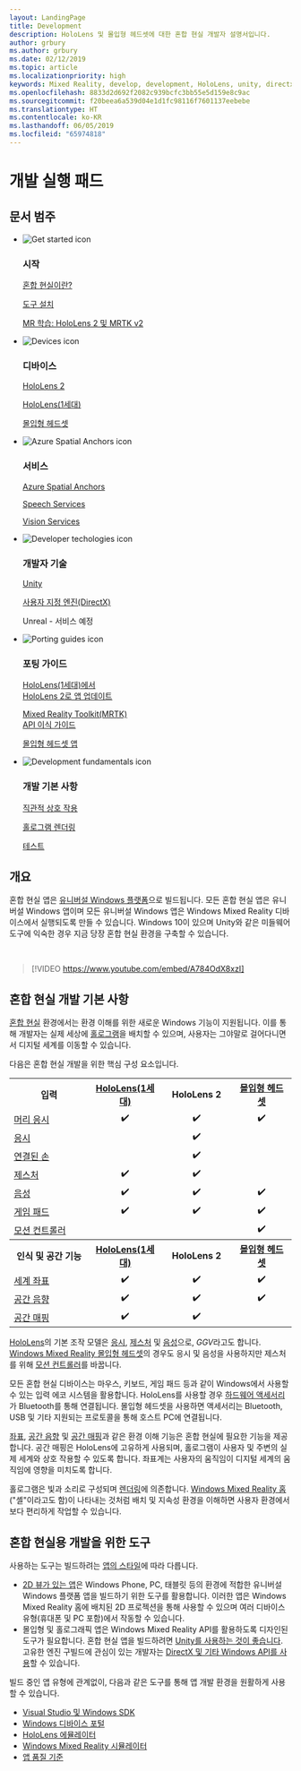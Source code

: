 ```yaml
---
layout: LandingPage
title: Development
description: HoloLens 및 몰입형 헤드셋에 대한 혼합 현실 개발자 설명서입니다.
author: grbury
ms.author: grbury
ms.date: 02/12/2019
ms.topic: article
ms.localizationpriority: high
keywords: Mixed Reality, develop, development, HoloLens, unity, directx
ms.openlocfilehash: 8833d2d692f2082c939bcfc3bb55e5d159e8c9ac
ms.sourcegitcommit: f20beea6a539d04e1d1fc98116f7601137eebebe
ms.translationtype: HT
ms.contentlocale: ko-KR
ms.lasthandoff: 06/05/2019
ms.locfileid: "65974818"
---
```

# <a name="development-launchpad"></a>개발 실행 패드

## <a name="article-categories"></a>문서 범주


<ul class="panelContent cardsF">
    <li>
        <div class="cardSize">
            <div class="cardPadding">
                <div class="card">
                    <div class="cardImageOuter">
                        <div class="cardImage">
                            <img src="images/GetStartedIcon.png" alt="Get started icon">
                        </div>
                    </div>
                    <div class="cardText">
                        <h3>시작</h3>
                        <p>
                            <a href="mixed-reality.md">혼합 현실이란?</a>
                        </p>
                        <p>
                            <a href="install-the-tools.md">도구 설치</a>
                        </p>
                        <p>
                            <a href="mrlearning-base-ch1.md">MR 학습: HoloLens 2 및 MRTK v2</a>
                        </p>
                    </div>
                </div>
            </div>
        </div>
    </li>
        <li>
        <div class="cardSize">
            <div class="cardPadding">
                <div class="card">
                    <div class="cardImageOuter">
                        <div class="cardImage">
                            <img src="images/HoloLens_Icon_120x130.png" alt="Devices icon">
                        </div>
                    </div>
                    <div class="cardText">
                        <h3>디바이스</h3>
                          <p>
                            <a href="https://www.microsoft.com/hololens/hardware" target="_blank">HoloLens 2</a>
                        </p>
                        <p>
                            <a href="hololens-hardware-details.md">HoloLens(1세대)</a>
                        </p>
                        <p>
                            <a href="immersive-headset-hardware-details.md">몰입형 헤드셋</a>
                        </p>
                    </div>
                </div>
            </div>
        </div>
    </li>
    <li>
        <div class="cardSize">
            <div class="cardPadding">
                <div class="card">
                    <div class="cardImageOuter">
                        <div class="cardImage">
                            <img src="images/AzureSpatialAnchors_Icon_120x130.png" alt="Azure Spatial Anchors icon">
                        </div>
                    </div>
                    <div class="cardText">
                        <h3>서비스</h3>
                        <p>
                            <a href="https://docs.microsoft.com/azure/spatial-anchors" target="_blank">Azure Spatial Anchors</a>
                        </p>
                        <p>
                            <a href="https://docs.microsoft.com/azure/cognitive-services/speech-service/" target="_blank">Speech Services</a>
                        </p>
                        <p>
                            <a href="https://docs.microsoft.com/azure/cognitive-services/computer-vision/" target="_blank">Vision Services</a>
                        </p>
                    </div>
                </div>
            </div>
        </div>
    </li>
    <li>
        <div class="cardSize">
            <div class="cardPadding">
                <div class="card">
                    <div class="cardImageOuter">
                        <div class="cardImage">
                            <img src="images/Unity_Icon_120x130.png" alt="Developer techologies icon">
                        </div>
                    </div>
                    <div class="cardText">
                        <h3>개발자 기술</h3>
                        <p>
                            <a href="unity-development-overview.md">Unity</a>
                        </p>
                        <p>
                            <a href="directx-development-overview.md">사용자 지정 엔진(DirectX)</a>
                        </p>
                        <p>
Unreal - 서비스 예정
                        </p>                
                    </div>
                </div>
            </div>
        </div>
    </li>
    <li>
        <div class="cardSize">
            <div class="cardPadding">
                <div class="card">
                    <div class="cardImageOuter">
                        <div class="cardImage">
                            <img src="images/PortingGuides-icon_120x130.png" alt="Porting guides icon">
                        </div>
                    </div>
                    <div class="cardText">
                        <h3>포팅 가이드</h3>
                        <p>
                            <a href="mrtk-porting-guide.md">HoloLens(1세대)에서<br>HoloLens 2로 앱 업데이트</a>
                        </p>
                        <p>
                            <a href="https://microsoft.github.io/MixedRealityToolkit-Unity/Documentation/HTKToMRTKPortingGuide.html">Mixed Reality Toolkit(MRTK)<br>API 이식 가이드</a>
                        </p>
                        <p>
                            <a href="porting-guides.md">몰입형 헤드셋 앱</a>
                        </p>
                    </div>
                </div>
            </div>
        </div>
    </li>
    <li>
        <div class="cardSize">
            <div class="cardPadding">
                <div class="card">
                    <div class="cardImageOuter">
                        <div class="cardImage">
                            <img src="images/App_patterns_Icon_120x130.png" alt="Development fundamentals icon">
                        </div>
                    </div>
                    <div class="cardText">
                        <h3>개발 기본 사항</h3>
                        <p>
                            <a href="Interaction-fundamentals.md">직관적 상호 작용</a>
                        </p>
                        <p>
                            <a href="rendering.md">홀로그램 렌더링</a>
                        </p>
                         <p>
                            <a href="testing-your-app-on-hololens.md">테스트</a>
                        </p>                    
                    </div>
                </div>
            </div>
        </div>
    </li>    
</ul>

## <a name="overview"></a>개요

혼합 현실 앱은 [유니버설 Windows 플랫폼](https://dev.windows.com/getstarted)으로 빌드됩니다. 모든 혼합 현실 앱은 유니버설 Windows 앱이며 모든 유니버설 Windows 앱은 Windows Mixed Reality 디바이스에서 실행되도록 만들 수 있습니다. Windows 10이 있으며 Unity와 같은 미들웨어 도구에 익숙한 경우 지금 당장 혼합 현실 환경을 구축할 수 있습니다.

<br>

>[!VIDEO https://www.youtube.com/embed/A784OdX8xzI]

## <a name="basics-of-mixed-reality-development"></a>혼합 현실 개발 기본 사항

[혼합 현실](mixed-reality.md) 환경에서는 환경 이해를 위한 새로운 Windows 기능이 지원됩니다. 이를 통해 개발자는 실제 세상에 [홀로그램](hologram.md)을 배치할 수 있으며, 사용자는 그야말로 걸어다니면서 디지털 세계를 이동할 수 있습니다. 

다음은 혼합 현실 개발을 위한 핵심 구성 요소입니다.

<table>
<tr>
<th style="width:175px">입력</th><th style="width:125px; text-align: center;"><a href="hololens-hardware-details.md">HoloLens(1세대)</a></th><th style="width:125px; text-align: center;">HoloLens 2</a></th><th style="width:125px; text-align: center;"> <a href="immersive-headset-hardware-details.md">몰입형 헤드셋</a></th>
</tr><tr>
<td> <a href="gaze.md">머리 응시</a></td><td style="text-align: center;">✔️</td><td style="text-align: center;">✔️</td><td style="text-align: center;">✔️</td>
</tr><tr>
<td> <a href="gaze.md">응시</a></td><td></td><td style="text-align: center;">✔️</td><td></td>
</tr><tr>
 <td> <a href="gestures.md">연결된 손</a></td><td></td><td style="text-align: center;">✔️</td><td></td>
</tr><tr>
<td> <a href="gestures.md">제스처</a></td><td style="text-align: center;">✔️</td><td style="text-align: center;">✔️</td><td></td>
</tr><tr>
<td> <a href="voice-input.md">음성</a></td><td style="text-align: center;">✔️</td><td style="text-align: center;">✔️</td><td style="text-align: center;">✔️</td>
</tr><tr>
<td> <a href="hardware-accessories.md">게임 패드</a></td><td style="text-align: center;">✔️</td><td style="text-align: center;">✔️</td><td style="text-align: center;">✔️</td>
</tr><tr>
<td> <a href="motion-controllers.md">모션 컨트롤러</a></td><td></td><td></td><td style="text-align: center;">✔️</td>
</tr><tr>
<th style="width:175px">인식 및 공간 기능</th><th style="width:125px; text-align: center;"><a href="hololens-hardware-details.md">HoloLens(1세대)</a></th><th style="width:125px; text-align: center;">HoloLens 2</a></th><th style="width:125px; text-align: center;"> <a href="immersive-headset-hardware-details.md">몰입형 헤드셋</a></th>
</tr><tr>
<td> <a href="coordinate-systems.md">세계 좌표</a></td><td style="text-align: center;">✔️</td><td style="text-align: center;">✔️</td><td style="text-align: center;">✔️</td>
</tr><tr>
<td> <a href="spatial-sound.md">공간 음향</a></td><td style="text-align: center;">✔️</td><td style="text-align: center;">✔️</td><td style="text-align: center;">✔️</td>
</tr><tr>
<td> <a href="spatial-mapping.md">공간 매핑</a></td><td style="text-align: center;">✔️</td><td style="text-align: center;">✔️</td><td></td>
</tr>
</table>



[HoloLens](hololens-hardware-details.md)의 기본 조작 모델은 [응시](gaze.md), [제스처](gestures.md) 및 [음성](voice-input.md)으로, *GGV*라고도 합니다. [Windows Mixed Reality 몰입형 헤드셋](immersive-headset-hardware-details.md)의 경우도 응시 및 음성을 사용하지만 제스처를 위해 [모션 컨트롤러](motion-controllers.md)를 바꿉니다.

모든 혼합 현실 디바이스는 마우스, 키보드, 게임 패드 등과 같이 Windows에서 사용할 수 있는 입력 에코 시스템을 활용합니다. HoloLens를 사용할 경우 [하드웨어 액세서리](hardware-accessories.md)가 Bluetooth를 통해 연결됩니다. 몰입형 헤드셋을 사용하면 액세서리는 Bluetooth, USB 및 기타 지원되는 프로토콜을 통해 호스트 PC에 연결됩니다.

[좌표](coordinate-systems.md), [공간 음향](spatial-sound.md) 및 [공간 매핑](spatial-mapping.md)과 같은 환경 이해 기능은 혼합 현실에 필요한 기능을 제공합니다. 공간 매핑은 HoloLens에 고유하게 사용되며, 홀로그램이 사용자 및 주변의 실제 세계와 상호 작용할 수 있도록 합니다. 좌표계는 사용자의 움직임이 디지털 세계의 움직임에 영향을 미치도록 합니다.

홀로그램은 빛과 소리로 구성되며 [렌더링](rendering.md)에 의존합니다. [Windows Mixed Reality 홈](navigating-the-windows-mixed-reality-home.md)("셸"이라고도 함)이 나타내는 것처럼 배치 및 지속성 환경을 이해하면 사용자 환경에서 보다 편리하게 작업할 수 있습니다.

## <a name="tools-for-developing-for-mixed-reality"></a>혼합 현실용 개발을 위한 도구

사용하는 도구는 빌드하려는 [앱의 스타일](app-views.md)에 따라 다릅니다.
* [2D 뷰가 있는 앱](building-2d-apps.md)은 Windows Phone, PC, 태블릿 등의 환경에 적합한 유니버설 Windows 플랫폼 앱을 빌드하기 위한 도구를 활용합니다. 이러한 앱은 Windows Mixed Reality 홈에 배치된 2D 프로젝션을 통해 사용할 수 있으며 여러 디바이스 유형(휴대폰 및 PC 포함)에서 작동할 수 있습니다.
* 몰입형 및 홀로그래픽 앱은 Windows Mixed Reality API를 활용하도록 디자인된 도구가 필요합니다. 혼합 현실 앱을 빌드하려면 [Unity를 사용하는 것이 좋습니다](unity-development-overview.md). 고유한 엔진 구빌드에 관심이 있는 개발자는 [DirectX 및 기타 Windows API를 사용](directx-development-overview.md)할 수 있습니다.

빌드 중인 앱 유형에 관계없이, 다음과 같은 도구를 통해 앱 개발 환경을 원활하게 사용할 수 있습니다.
* [Visual Studio 및 Windows SDK](using-visual-studio.md)
* [Windows 디바이스 포털](using-the-windows-device-portal.md)
* [HoloLens 에뮬레이터](using-the-hololens-emulator.md)
* [Windows Mixed Reality 시뮬레이터](using-the-windows-mixed-reality-simulator.md)
* [앱 품질 기준](app-quality-criteria.md)

